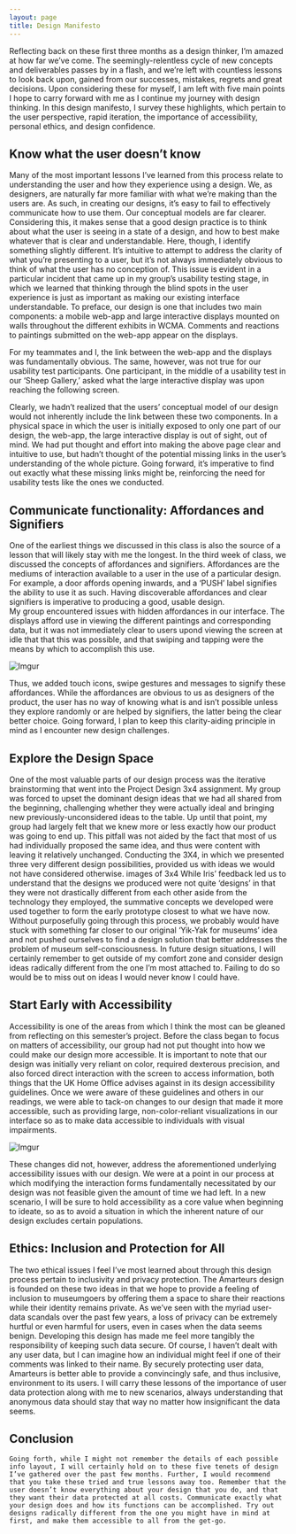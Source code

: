 ```yaml
---
layout: page
title: Design Manifesto
---
```


Reflecting back on these first three months as a design thinker, I’m amazed at how far we’ve come. The seemingly-relentless cycle of new concepts and deliverables passes by in a flash, and we’re left with countless lessons to look back upon, gained from our successes, mistakes, regrets and great decisions. Upon considering these for myself, I am left with five main points I hope to carry forward with me as I continue my journey with design thinking. In this design manifesto, I survey these highlights, which pertain to the user perspective, rapid iteration, the importance of accessibility, personal ethics, and design confidence. 
	
## Know what the user doesn’t know
Many of the most important lessons I’ve learned from this process relate to understanding the user and how they experience using a design. We, as designers, are naturally far more familiar with what we’re making than the users are. As such, in creating our designs, it’s easy to fail to effectively communicate how to use them. Our conceptual models are far clearer. Considering this, it makes sense that a good design practice is to think about what the user is seeing in a state of a design, and how to best make whatever that is clear and understandable. Here, though, I identify something slightly different. It’s intuitive to attempt to address the clarity of what you’re presenting to a user, but it’s not always immediately obvious to think of what the user has no conception of. 
This issue is evident in a particular incident that came up in my group’s usability testing stage, in which we learned that thinking through the blind spots in the user experience is just as important as making our existing interface understandable. To preface, our design is one that includes two main components: a mobile web-app and large interactive displays mounted on walls throughout the different exhibits in WCMA. Comments and reactions to paintings submitted on the web-app appear on the displays. 


For my teammates and I, the link between the web-app and the displays was fundamentally obvious. The same, however, was not true for our usability test participants. One participant, in the middle of a usability test in our ‘Sheep Gallery,’ asked what the large interactive display was upon reaching the following screen. 

Clearly, we hadn’t realized that the users’ conceptual model of our design would not inherently include the link between these two components. In a physical space in which the user is initially exposed to only one part of our design, the web-app, the large interactive display is out of sight, out of mind. We had put thought and effort into making the above page clear and intuitive to use, but hadn’t thought of the potential missing links in the user’s understanding of the whole picture. Going forward, it’s imperative to find out exactly what these missing links might be, reinforcing the need for usability tests like the ones we conducted.  

## Communicate functionality: Affordances and Signifiers
One of the earliest things we discussed in this class is also the source of a lesson that will likely stay with me the longest. In the third week of class, we discussed the concepts of affordances and signifiers. Affordances are the mediums of interaction available to a user in the use of a particular design. For example, a door affords opening inwards, and a ‘PUSH’ label signifies the ability to use it as such. Having discoverable affordances and clear signifiers is imperative to producing a good, usable design.  
My group encountered issues with hidden affordances in our interface. The displays afford use in viewing the different paintings and corresponding data, but it was not immediately clear to users upond viewing the screen at idle that that this was possible, and that swiping and tapping were the means by which to accomplish this use. 

![Imgur](https://i.imgur.com/d4QCAg6.jpg)

Thus, we added touch icons, swipe gestures and messages to signify these affordances. While the affordances are obvious to us as designers of the product, the user has no way of knowing what is and isn’t possible unless they explore randomly or are helped by signifiers, the latter being the clear better choice. Going forward, I plan to keep this clarity-aiding principle in mind as I encounter new design challenges. 

## Explore the Design Space
One of the most valuable parts of our design process was the iterative brainstorming that went into the Project Design 3x4 assignment. My group was forced to upset the dominant design ideas that we had all shared from the beginning, challenging whether they were actually ideal and bringing new previously-unconsidered ideas to the table. Up until that point, my group had largely felt that we knew more or less exactly how our product was going to end up. This pitfall was not aided by the fact that most of us had individually proposed the same idea, and thus were content with leaving it relatively unchanged. 
Conducting the 3X4, in which we presented three very different design possibilities, provided us with ideas we would not have considered otherwise. 
images of 3x4
While Iris’ feedback led us to understand that the designs we produced were not quite ‘designs’ in that they were not drastically different from each other aside from the technology they employed, the summative concepts we developed were used together to form the early prototype closest to what we have now. Without purposefully going through this process, we probably would have stuck with something far closer to our original ‘Yik-Yak for museums’ idea and not pushed ourselves to find a design solution that better addresses the problem of museum self-consciousness. 
In future design situations, I will certainly remember to get outside of my comfort zone and consider design ideas radically different from the one I’m most attached to. Failing to do so would be to miss out on ideas I would never know I could have. 

## Start Early with Accessibility
Accessibility is one of the areas from which I think the most can be gleaned from reflecting on this semester’s project. Before the class began to focus on matters of accessibility, our group had not put thought into how we could make our design more accessible. It is important to note that our design was initially very reliant on color, required dexterous precision, and also forced direct interaction with the screen to access information, both things that the UK Home Office advises against in its design accessibility guidelines. Once we were aware of these guidelines and others in our readings, we were able to tack-on changes to our design that made it more accessible, such as providing large, non-color-reliant visualizations in our interface so as to make data accessible to individuals with visual impairments. 


![Imgur](https://i.imgur.com/YMGF1Er.jpg)

These changes did not, however, address the aforementioned underlying accessibility issues with our design. We were at a point in our process at which modifying the interaction forms fundamentally necessitated by our design was not feasible given the amount of time we had left. In a new scenario, I will be sure to hold accessibility as a core value when beginning to ideate, so as to avoid a situation in which the inherent nature of our design excludes certain populations.

## Ethics: Inclusion and Protection for All
The two ethical issues I feel I’ve most learned about through this design process pertain to inclusivity and privacy protection. The Amarteurs design is founded on these two ideas in that we hope to provide a feeling of inclusion to museumgoers by offering them a space to share their reactions while their identity remains private. As we’ve seen with the myriad user-data scandals over the past few years, a loss of privacy can be extremely hurtful or even harmful for users, even in cases when the data seems benign. Developing this design has made me feel more tangibly the responsibility of keeping such data secure. Of course, I haven’t dealt with any user data, but I can imagine how an individual might feel if one of their comments was linked to their name. By securely protecting user data, Amarteurs is better able to provide a convincingly safe, and thus inclusive, environment to its users. I will carry these lessons of the importance of user data protection along with me to new scenarios, always understanding that anonymous data should stay that way no matter how insignificant the data seems. 

## Conclusion

	Going forth, while I might not remember the details of each possible info layout, I will certainly hold on to these five tenets of design I’ve gathered over the past few months. Further, I would recommend that you take these tried and true lessons away too. Remember that the user doesn’t know everything about your design that you do, and that they want their data protected at all costs. Communicate exactly what your design does and how its functions can be accomplished. Try out designs radically different from the one you might have in mind at first, and make them accessible to all from the get-go. 
